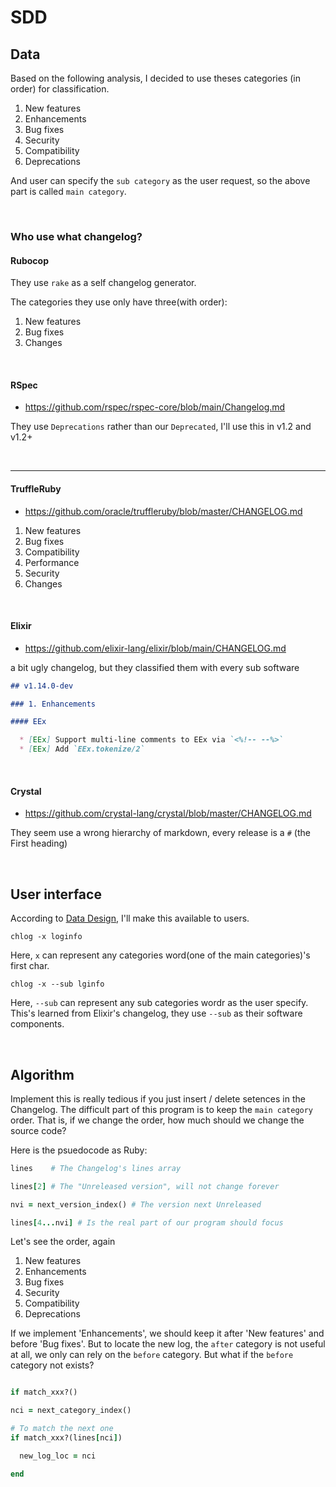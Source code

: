# SDD


## Data

Based on the following analysis, I decided to use theses categories (in order) for classification.

1. New features
2. Enhancements
3. Bug fixes
4. Security
5. Compatibility
6. Deprecations

And user can specify the `sub category` as the user request, so the above part is called `main category`.

<br>

###  Who use what changelog?

#### Rubocop

They use `rake` as a self changelog generator.

The categories they use only have three(with order):
1. New features
2. Bug fixes
3. Changes

<br>

#### RSpec

- https://github.com/rspec/rspec-core/blob/main/Changelog.md

They use `Deprecations` rather than our `Deprecated`, I'll use this in v1.2 and v1.2+

<br>

<hr>

#### TruffleRuby

- https://github.com/oracle/truffleruby/blob/master/CHANGELOG.md

1. New features
2. Bug fixes
3. Compatibility
4. Performance
5. Security
6. Changes

<br>

#### Elixir

- https://github.com/elixir-lang/elixir/blob/main/CHANGELOG.md

a bit ugly changelog, but they classified them with every sub software

```markdown
## v1.14.0-dev

### 1. Enhancements

#### EEx

  * [EEx] Support multi-line comments to EEx via `<%!-- --%>`
  * [EEx] Add `EEx.tokenize/2`
```

<br>

#### Crystal

- https://github.com/crystal-lang/crystal/blob/master/CHANGELOG.md

They seem use a wrong hierarchy of markdown, every release is a `#` (the First heading)


<br>

## User interface

According to [Data Design](#Data), I'll make this available to users.

```shell
chlog -x loginfo
```
Here, `x` can represent any categories word(one of the main categories)'s first char. 

```shell
chlog -x --sub lginfo
```
Here, `--sub` can represent any sub categories wordr as the user specify. This's learned from Elixir's changelog, they use `--sub` as their software components. 

<br>

## Algorithm

Implement this is really tedious if you just insert / delete setences in the Changelog. The difficult part of this program is to keep the `main category` order. That is, if we change the order, how much should we change the source code?

Here is the psuedocode as Ruby:
```ruby
lines    # The Changelog's lines array  

lines[2] # The "Unreleased version", will not change forever

nvi = next_version_index() # The version next Unreleased

lines[4...nvi] # Is the real part of our program should focus
```

Let's see the order, again
1. New features
2. Enhancements
3. Bug fixes
4. Security
5. Compatibility
6. Deprecations

If we implement 'Enhancements', we should keep it after 'New features' and before 'Bug fixes'. But to locate the new log, the `after` category is not useful at all, we only can rely on the `before` category. But what if the `before` category not exists?

```ruby

if match_xxx?() 

nci = next_category_index()

# To match the next one
if match_xxx?(lines[nci]) 

  new_log_loc = nci

end


```
